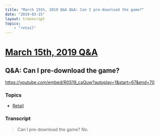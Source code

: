 ```yaml
---
title: "March 15th, 2019 Q&A Q&A: Can I pre-download the game?"
date: "2019-03-15"
layout: transcript
topics:
    - "retail"
---
```

# [March 15th, 2019 Q&A](../2019-03-15.md)
## Q&A: Can I pre-download the game?
https://youtube.com/embed/R0S19_caQuw?autoplay=1&start=67&end=70

### Topics
* [Retail](../topics/retail.md)

### Transcript

> Can I pre-download the game? No.
